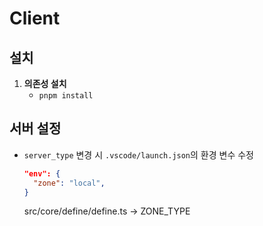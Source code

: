 # Client

## 설치

1. **의존성 설치**
   - `pnpm install`

## 서버 설정

- `server_type` 변경 시 `.vscode/launch.json`의 환경 변수 수정
  ```json
  "env": {
    "zone": "local",
  }
  ```
  src/core/define/define.ts -> ZONE_TYPE
